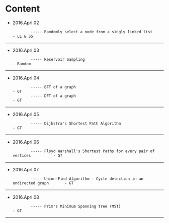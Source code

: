 # Content



- 2016.Aprl.02

              ----- Randomly select a node from a singly linked list                    - LL & SS
---

- 2016.Aprl.03

              ----- Reservoir Sampling								                    - Random
---

- 2016.Aprl.04

              ----- BFT of a graph														- GT
              ----- DFT of a graph														- GT
---

- 2016.Aprl.05

              ----- Dijkstra's Shortest Path Algorithm								    - GT
---

- 2016.Aprl.06

              ----- Floyd Warshall's Shortest Paths for every pair of vertices          - GT
---

- 2016.Aprl.07

              ----- Union-Find Algorithm - Cycle detection in an undirected graph       - GT
---

- 2016.Aprl.08

              ----- Prim's Minimum Spanning Tree (MST)       							- GT
---